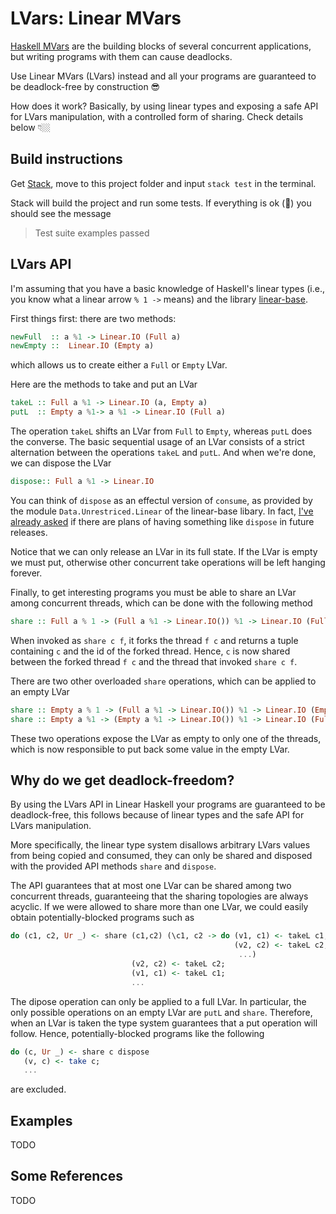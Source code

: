 # LVars: Linear MVars 

[Haskell MVars](https://hackage.haskell.org/package/base-4.17.0.0/docs/Control-Concurrent-MVar.html) are the building blocks of several concurrent applications, but writing programs with them can cause deadlocks. 

Use Linear MVars (LVars) instead and all your programs are guaranteed to be deadlock-free by construction 😎

How does it work? Basically, by using linear types and exposing a safe API for LVars manipulation, with a controlled form of sharing.  Check details below 👇🏼

## Build instructions 

Get [Stack](https://docs.haskellstack.org/en/stable/), move to this project folder and input `stack test` in the terminal.

Stack will build the project and run some tests. If everything is ok (🤞) you should see the message 
> Test suite examples passed

## LVars API 

I'm assuming that you have a basic knowledge of Haskell's linear types (i.e., you know what a linear arrow  `% 1 ->` means) and the library [linear-base](https://github.com/tweag/linear-base).  

First things first: there are two methods:
```haskell 
newFull  :: a %1 -> Linear.IO (Full a)
newEmpty ::  Linear.IO (Empty a)
```
which allows us to create either a `Full` or `Empty` LVar. 

Here are the methods to take and put an LVar 
```haskell
takeL :: Full a %1 -> Linear.IO (a, Empty a)
putL  :: Empty a %1-> a %1 -> Linear.IO (Full a)
```

The operation `takeL` shifts an LVar from `Full` to `Empty`, whereas `putL` does the converse. The basic sequential usage of an LVar consists of a strict alternation between the operations `takeL` and `putL`. And when we're done, we can dispose the LVar

```haskell 
dispose:: Full a %1 -> Linear.IO
```

You can think of `dispose` as an effectul version of `consume`, as provided by the module `Data.Unrestriced.Linear` of the linear-base libary. In fact, [I've already asked](https://github.com/tweag/linear-base/issues/436) if there are plans of having something like `dispose` in future releases. 

Notice that we can only release an LVar in its full state. If the LVar is empty we must put, otherwise other concurrent take operations will be left hanging forever. 

Finally, to get interesting programs you must be able to share an LVar among concurrent threads, which can be done with the following method
```haskell 
share :: Full a % 1 -> (Full a %1 -> Linear.IO()) %1 -> Linear.IO (Full a, Ur ThreadId)
```
When invoked as `share c f`, it forks the thread  `f c` and returns a tuple containing `c` and the id of the forked thread. Hence, `c` is now shared between the forked thread `f c` and the thread that invoked `share c f`. 

There are two other overloaded `share` operations, which can be applied to an empty LVar 
```haskell 
share :: Empty a % 1 -> (Full a %1 -> Linear.IO()) %1 -> Linear.IO (Empty a, Ur ThreadId)
share :: Empty a %1 -> (Empty a %1 -> Linear.IO()) %1 -> Linear.IO (Full a, Ur ThreadId)
```

These two operations expose the LVar as empty to only one of the threads, which is now responsible to put back some value in the empty LVar. 

## Why do we get deadlock-freedom?

By using the LVars API in Linear Haskell your programs are guaranteed to be deadlock-free, this follows because of linear types and the safe API for LVars manipulation. 

More specifically, the linear type system disallows arbitrary LVars values from being copied and consumed, they can only be shared and disposed with the provided API methods `share` and `dispose`. 

The API guarantees that at most one LVar can be shared among two concurrent threads, guaranteeing that the sharing topologies are always acyclic. If we were allowed to share more than one LVar, we could easily obtain potentially-blocked programs such as 
```haskell
do (c1, c2, Ur _) <- share (c1,c2) (\c1, c2 -> do (v1, c1) <- takeL c1; 
                                                  (v2, c2) <- takeL c2; 
                                                   ...)
                           (v2, c2) <- takeL c2; 
                           (v1, c1) <- takeL c1; 
                           ...
```

The dipose operation can only be applied to a full LVar. In particular, the only possible operations on an empty LVar are `putL` and `share`. Therefore, when an LVar is taken the type system guarantees that a put operation will follow. Hence, potentially-blocked programs like the following 
```haskell
do (c, Ur _) <- share c dispose 
   (v, c) <- take c; 
   ...
```
are excluded.

## Examples 
TODO 

## Some References 
TODO 
